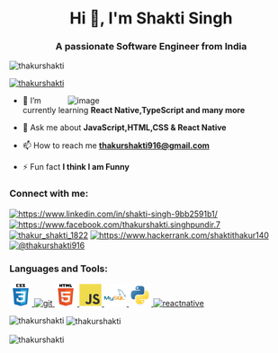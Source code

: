 <h1 align="center">Hi 👋, I'm Shakti Singh</h1>
<h3 align="center">A passionate Software Engineer from India</h3>

<p align="left"> <img src="https://komarev.com/ghpvc/?username=thakurshakti&label=Profile%20views&color=0e75b6&style=flat" alt="thakurshakti" /> </p>

<p align="left"> <a href="https://github.com/ryo-ma/github-profile-trophy"><img src="https://github-profile-trophy.vercel.app/?username=thakurshakti" alt="thakurshakti" /></a> </p>
<img alt="image" align="right" width="400" src="https://cdn.dribble.com/users/2646423/screenshots/5507196/computer.gif">


- 🌱 I’m currently learning **React Native,TypeScript and many more**

- 💬 Ask me about **JavaScript,HTML,CSS & React Native**

- 📫 How to reach me **thakurshakti916@gmail.com**

- ⚡ Fun fact **I think I am Funny**

<h3 align="left">Connect with me:</h3>
<p align="left">
<a href="https://linkedin.com/in/https://www.linkedin.com/in/shakti-singh-9bb2591b1/" target="blank"><img align="center" src="https://raw.githubusercontent.com/rahuldkjain/github-profile-readme-generator/master/src/images/icons/Social/linked-in-alt.svg" alt="https://www.linkedin.com/in/shakti-singh-9bb2591b1/" height="30" width="40" /></a>
<a href="https://fb.com/https://www.facebook.com/thakurshakti.singhpundir.7" target="blank"><img align="center" src="https://raw.githubusercontent.com/rahuldkjain/github-profile-readme-generator/master/src/images/icons/Social/facebook.svg" alt="https://www.facebook.com/thakurshakti.singhpundir.7" height="30" width="40" /></a>
<a href="https://instagram.com/thakur_shakti_1822" target="blank"><img align="center" src="https://raw.githubusercontent.com/rahuldkjain/github-profile-readme-generator/master/src/images/icons/Social/instagram.svg" alt="thakur_shakti_1822" height="30" width="40" /></a>
<a href="https://www.hackerrank.com/https://www.hackerrank.com/shaktithakur140" target="blank"><img align="center" src="https://raw.githubusercontent.com/rahuldkjain/github-profile-readme-generator/master/src/images/icons/Social/hackerrank.svg" alt="https://www.hackerrank.com/shaktithakur140" height="30" width="40" /></a>
<a href="https://www.hackerearth.com/@thakurshakti916" target="blank"><img align="center" src="https://raw.githubusercontent.com/rahuldkjain/github-profile-readme-generator/master/src/images/icons/Social/hackerearth.svg" alt="@thakurshakti916" height="30" width="40" /></a>
</p>

<h3 align="left">Languages and Tools:</h3>
<p align="left"> <a href="https://www.w3schools.com/css/" target="_blank" rel="noreferrer"> <img src="https://raw.githubusercontent.com/devicons/devicon/master/icons/css3/css3-original-wordmark.svg" alt="css3" width="40" height="40"/> </a> <a href="https://git-scm.com/" target="_blank" rel="noreferrer"> <img src="https://www.vectorlogo.zone/logos/git-scm/git-scm-icon.svg" alt="git" width="40" height="40"/> </a> <a href="https://www.w3.org/html/" target="_blank" rel="noreferrer"> <img src="https://raw.githubusercontent.com/devicons/devicon/master/icons/html5/html5-original-wordmark.svg" alt="html5" width="40" height="40"/> </a> <a href="https://developer.mozilla.org/en-US/docs/Web/JavaScript" target="_blank" rel="noreferrer"> <img src="https://raw.githubusercontent.com/devicons/devicon/master/icons/javascript/javascript-original.svg" alt="javascript" width="40" height="40"/> </a> <a href="https://www.mysql.com/" target="_blank" rel="noreferrer"> <img src="https://raw.githubusercontent.com/devicons/devicon/master/icons/mysql/mysql-original-wordmark.svg" alt="mysql" width="40" height="40"/> </a> <a href="https://www.python.org" target="_blank" rel="noreferrer"> <img src="https://raw.githubusercontent.com/devicons/devicon/master/icons/python/python-original.svg" alt="python" width="40" height="40"/> </a> <a href="https://reactnative.dev/" target="_blank" rel="noreferrer"> <img src="https://reactnative.dev/img/header_logo.svg" alt="reactnative" width="40" height="40"/> </a> </p>

<p><img align="left" src="https://github-readme-stats.vercel.app/api/top-langs?username=thakurshakti&show_icons=true&locale=en&layout=compact" alt="thakurshakti" /></p>

<p>&nbsp;<img align="center" src="https://github-readme-stats.vercel.app/api?username=thakurshakti&show_icons=true&locale=en" alt="thakurshakti" /></p>

<p><img align="center" src="https://github-readme-streak-stats.herokuapp.com/?user=thakurshakti&" alt="thakurshakti" /></p>
